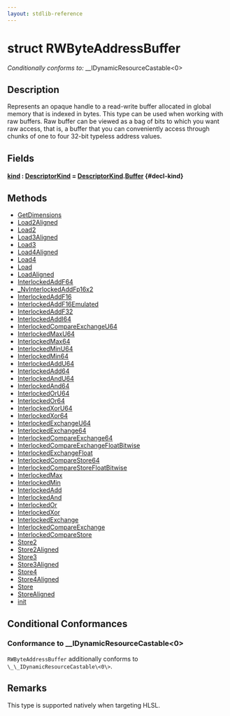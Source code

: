 ```yaml
---
layout: stdlib-reference
---
```


# struct RWByteAddressBuffer

*Conditionally conforms to:* \_\_IDynamicResourceCastable\<0\>

## Description

Represents an opaque handle to a read-write buffer allocated in global memory that is indexed in bytes.
This type can be used when working with raw buffers. Raw buffer can be viewed as a bag of bits to
which you want raw access, that is, a buffer that you can conveniently access through chunks of one to
four 32-bit typeless address values.

## Fields

#### [kind](/stdlib-reference/types/rwbyteaddressbuffer-0126d/kind) : [DescriptorKind](/stdlib-reference/types/descriptorkind-0a/index) = [DescriptorKind](/stdlib-reference/types/descriptorkind-0a/index)\.[Buffer](/stdlib-reference/types/descriptorkind-0a/index#decl-Buffer) {#decl-kind}

## Methods

* [GetDimensions](/stdlib-reference/types/rwbyteaddressbuffer-0126d/getdimensions-03)
* [Load2Aligned](/stdlib-reference/types/rwbyteaddressbuffer-0126d/load2aligned-05)
* [Load2](/stdlib-reference/types/rwbyteaddressbuffer-0126d/load2-0)
* [Load3Aligned](/stdlib-reference/types/rwbyteaddressbuffer-0126d/load3aligned-05)
* [Load3](/stdlib-reference/types/rwbyteaddressbuffer-0126d/load3-0)
* [Load4Aligned](/stdlib-reference/types/rwbyteaddressbuffer-0126d/load4aligned-05)
* [Load4](/stdlib-reference/types/rwbyteaddressbuffer-0126d/load4-0)
* [Load](/stdlib-reference/types/rwbyteaddressbuffer-0126d/load-0)
* [LoadAligned](/stdlib-reference/types/rwbyteaddressbuffer-0126d/loadaligned-04)
* [InterlockedAddF64](/stdlib-reference/types/rwbyteaddressbuffer-0126d/interlockedaddf64-0be)
* [\_NvInterlockedAddFp16x2](/stdlib-reference/types/rwbyteaddressbuffer-0126d/0nvinterlockedaddfp16x2-013eh)
* [InterlockedAddF16](/stdlib-reference/types/rwbyteaddressbuffer-0126d/interlockedaddf16-0be)
* [InterlockedAddF16Emulated](/stdlib-reference/types/rwbyteaddressbuffer-0126d/interlockedaddf16emulated-0beh)
* [InterlockedAddF32](/stdlib-reference/types/rwbyteaddressbuffer-0126d/interlockedaddf32-0be)
* [InterlockedAddI64](/stdlib-reference/types/rwbyteaddressbuffer-0126d/interlockedaddi64-0be)
* [InterlockedCompareExchangeU64](/stdlib-reference/types/rwbyteaddressbuffer-0126d/interlockedcompareexchangeu64-0biq)
* [InterlockedMaxU64](/stdlib-reference/types/rwbyteaddressbuffer-0126d/interlockedmaxu64-0be)
* [InterlockedMax64](/stdlib-reference/types/rwbyteaddressbuffer-0126d/interlockedmax64-0b)
* [InterlockedMinU64](/stdlib-reference/types/rwbyteaddressbuffer-0126d/interlockedminu64-0be)
* [InterlockedMin64](/stdlib-reference/types/rwbyteaddressbuffer-0126d/interlockedmin64-0b)
* [InterlockedAddU64](/stdlib-reference/types/rwbyteaddressbuffer-0126d/interlockedaddu64-0be)
* [InterlockedAdd64](/stdlib-reference/types/rwbyteaddressbuffer-0126d/interlockedadd64-0b)
* [InterlockedAndU64](/stdlib-reference/types/rwbyteaddressbuffer-0126d/interlockedandu64-0be)
* [InterlockedAnd64](/stdlib-reference/types/rwbyteaddressbuffer-0126d/interlockedand64-0b)
* [InterlockedOrU64](/stdlib-reference/types/rwbyteaddressbuffer-0126d/interlockedoru64-0bd)
* [InterlockedOr64](/stdlib-reference/types/rwbyteaddressbuffer-0126d/interlockedor64-0b)
* [InterlockedXorU64](/stdlib-reference/types/rwbyteaddressbuffer-0126d/interlockedxoru64-0be)
* [InterlockedXor64](/stdlib-reference/types/rwbyteaddressbuffer-0126d/interlockedxor64-0b)
* [InterlockedExchangeU64](/stdlib-reference/types/rwbyteaddressbuffer-0126d/interlockedexchangeu64-0bj)
* [InterlockedExchange64](/stdlib-reference/types/rwbyteaddressbuffer-0126d/interlockedexchange64-0b)
* [InterlockedCompareExchange64](/stdlib-reference/types/rwbyteaddressbuffer-0126d/interlockedcompareexchange64-0bi)
* [InterlockedCompareExchangeFloatBitwise](/stdlib-reference/types/rwbyteaddressbuffer-0126d/interlockedcompareexchangefloatbitwise-0biqv)
* [InterlockedExchangeFloat](/stdlib-reference/types/rwbyteaddressbuffer-0126d/interlockedexchangefloat-0bj)
* [InterlockedCompareStore64](/stdlib-reference/types/rwbyteaddressbuffer-0126d/interlockedcomparestore64-0bi)
* [InterlockedCompareStoreFloatBitwise](/stdlib-reference/types/rwbyteaddressbuffer-0126d/interlockedcomparestorefloatbitwise-0bins)
* [InterlockedMax](/stdlib-reference/types/rwbyteaddressbuffer-0126d/interlockedmax-0b)
* [InterlockedMin](/stdlib-reference/types/rwbyteaddressbuffer-0126d/interlockedmin-0b)
* [InterlockedAdd](/stdlib-reference/types/rwbyteaddressbuffer-0126d/interlockedadd-0b)
* [InterlockedAnd](/stdlib-reference/types/rwbyteaddressbuffer-0126d/interlockedand-0b)
* [InterlockedOr](/stdlib-reference/types/rwbyteaddressbuffer-0126d/interlockedor-0b)
* [InterlockedXor](/stdlib-reference/types/rwbyteaddressbuffer-0126d/interlockedxor-0b)
* [InterlockedExchange](/stdlib-reference/types/rwbyteaddressbuffer-0126d/interlockedexchange-0b)
* [InterlockedCompareExchange](/stdlib-reference/types/rwbyteaddressbuffer-0126d/interlockedcompareexchange-0bi)
* [InterlockedCompareStore](/stdlib-reference/types/rwbyteaddressbuffer-0126d/interlockedcomparestore-0bi)
* [Store2](/stdlib-reference/types/rwbyteaddressbuffer-0126d/store2-0)
* [Store2Aligned](/stdlib-reference/types/rwbyteaddressbuffer-0126d/store2aligned-06)
* [Store3](/stdlib-reference/types/rwbyteaddressbuffer-0126d/store3-0)
* [Store3Aligned](/stdlib-reference/types/rwbyteaddressbuffer-0126d/store3aligned-06)
* [Store4](/stdlib-reference/types/rwbyteaddressbuffer-0126d/store4-0)
* [Store4Aligned](/stdlib-reference/types/rwbyteaddressbuffer-0126d/store4aligned-06)
* [Store](/stdlib-reference/types/rwbyteaddressbuffer-0126d/store-0)
* [StoreAligned](/stdlib-reference/types/rwbyteaddressbuffer-0126d/storealigned-05)
* [init](/stdlib-reference/types/rwbyteaddressbuffer-0126d/init)

## Conditional Conformances

### Conformance to \_\_IDynamicResourceCastable\<0\>
`RWByteAddressBuffer` additionally conforms to `\_\_IDynamicResourceCastable\<0\>`.
## Remarks


This type is supported natively when targeting HLSL.


